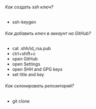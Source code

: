 ###### Как создать ssh ключ?
- ssh-keygen

###### Как добавить ключ в аккаунт на GitHub?
- cat .shh/id_rsa.pub
- ctrl+shift+c
- open GitHub
- open Settings
- open SHH and GPG keys
- set title and key

###### Как склонировать репозиторий?
- git clone <SSH-key>